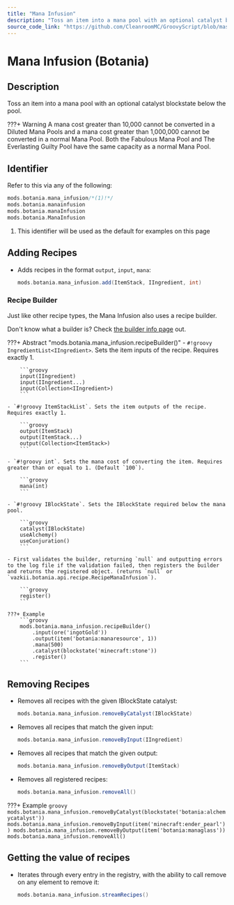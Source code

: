 ```yaml
---
title: "Mana Infusion"
description: "Toss an item into a mana pool with an optional catalyst blockstate below the pool."
source_code_link: "https://github.com/CleanroomMC/GroovyScript/blob/master/src/main/java/com/cleanroommc/groovyscript/compat/mods/botania/ManaInfusion.java"
---
```


# Mana Infusion (Botania)

## Description

Toss an item into a mana pool with an optional catalyst blockstate below the pool.

???+ Warning
    A mana cost greater than 10,000 cannot be converted in a Diluted Mana Pools and a mana cost greater than 1,000,000 cannot be converted in a normal Mana Pool. Both the Fabulous Mana Pool and The Everlasting Guilty Pool have the same capacity as a normal Mana Pool.

## Identifier

Refer to this via any of the following:

```groovy hl_lines="1"
mods.botania.mana_infusion/*(1)!*/
mods.botania.manainfusion
mods.botania.manaInfusion
mods.botania.ManaInfusion
```

1. This identifier will be used as the default for examples on this page

## Adding Recipes

- Adds recipes in the format `output`, `input`, `mana`:

    ```groovy
    mods.botania.mana_infusion.add(ItemStack, IIngredient, int)
    ```


### Recipe Builder

Just like other recipe types, the Mana Infusion also uses a recipe builder.

Don't know what a builder is? Check [the builder info page](../../../groovy/builder.md) out.

???+ Abstract "mods.botania.mana_infusion.recipeBuilder()"
    - `#!groovy IngredientList<IIngredient>`. Sets the item inputs of the recipe. Requires exactly 1.

        ```groovy
        input(IIngredient)
        input(IIngredient...)
        input(Collection<IIngredient>)
        ```

    - `#!groovy ItemStackList`. Sets the item outputs of the recipe. Requires exactly 1.

        ```groovy
        output(ItemStack)
        output(ItemStack...)
        output(Collection<ItemStack>)
        ```

    - `#!groovy int`. Sets the mana cost of converting the item. Requires greater than or equal to 1. (Default `100`).

        ```groovy
        mana(int)
        ```

    - `#!groovy IBlockState`. Sets the IBlockState required below the mana pool.

        ```groovy
        catalyst(IBlockState)
        useAlchemy()
        useConjuration()
        ```

    - First validates the builder, returning `null` and outputting errors to the log file if the validation failed, then registers the builder and returns the registered object. (returns `null` or `vazkii.botania.api.recipe.RecipeManaInfusion`).

        ```groovy
        register()
        ```

    ???+ Example
        ```groovy
        mods.botania.mana_infusion.recipeBuilder()
            .input(ore('ingotGold'))
            .output(item('botania:manaresource', 1))
            .mana(500)
            .catalyst(blockstate('minecraft:stone'))
            .register()
        ```



## Removing Recipes

- Removes all recipes with the given IBlockState catalyst:

    ```groovy
    mods.botania.mana_infusion.removeByCatalyst(IBlockState)
    ```

- Removes all recipes that match the given input:

    ```groovy
    mods.botania.mana_infusion.removeByInput(IIngredient)
    ```

- Removes all recipes that match the given output:

    ```groovy
    mods.botania.mana_infusion.removeByOutput(ItemStack)
    ```

- Removes all registered recipes:

    ```groovy
    mods.botania.mana_infusion.removeAll()
    ```

???+ Example
    ```groovy
    mods.botania.mana_infusion.removeByCatalyst(blockstate('botania:alchemycatalyst'))
    mods.botania.mana_infusion.removeByInput(item('minecraft:ender_pearl'))
    mods.botania.mana_infusion.removeByOutput(item('botania:managlass'))
    mods.botania.mana_infusion.removeAll()
    ```

## Getting the value of recipes

- Iterates through every entry in the registry, with the ability to call remove on any element to remove it:

    ```groovy
    mods.botania.mana_infusion.streamRecipes()
    ```
